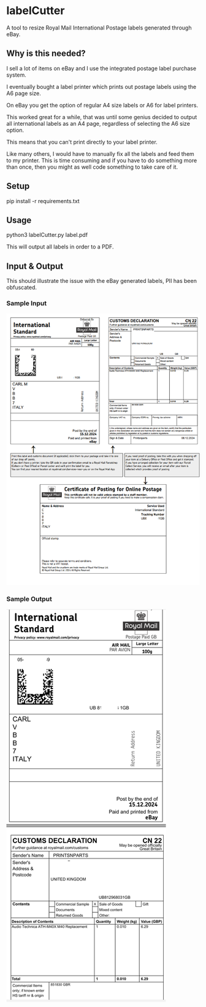 # labelCutter
A tool to resize Royal Mail International Postage labels generated through eBay.

## Why is this needed?
I sell a lot of items on eBay and I use the integrated postage label purchase system.

I eventually bought a label printer which prints out postage labels using the A6 page size.

On eBay you get the option of regular A4 size labels or A6 for label printers.

This worked great for a while, that was until some genius decided to output all international labels as an A4 page, regardless of selecting the A6 size option.

This means that you can't print directly to your label printer.

Like many others, I would have to manually fix all the labels and feed them to my printer. This is time consuming and if you have to do something more than once, then you might as well code something to take care of it.

## Setup
pip install -r requirements.txt

## Usage
python3 labelCutter.py label.pdf

This will output all labels in order to a PDF.

## Input & Output
This should illustrate the issue with the eBay generated labels, PII has been obfuscated.

### Sample Input
![Sample Input](Sample1.png)

### Sample Output
![Sample Output](Sample2.png)